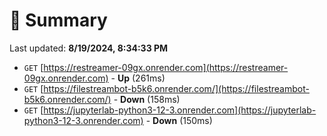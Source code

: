 # 📖 Summary
Last updated: **8/19/2024, 8:34:33 PM**

- `GET` [https://restreamer-09gx.onrender.com](https://restreamer-09gx.onrender.com) - **Up** (261ms)
- `GET` [https://filestreambot-b5k6.onrender.com/](https://filestreambot-b5k6.onrender.com/) - **Down** (158ms)
- `GET` [https://jupyterlab-python3-12-3.onrender.com](https://jupyterlab-python3-12-3.onrender.com) - **Down** (150ms)
